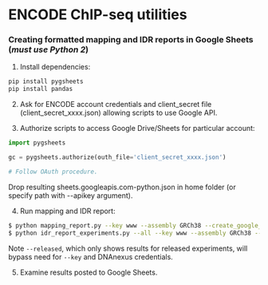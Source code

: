 # ENCODE ChIP-seq utilities

### Creating formatted mapping and IDR reports in Google Sheets (*must use Python 2*)

1. Install dependencies:
```bash
pip install pygsheets
pip install pandas
```

2. Ask for ENCODE account credentials and client_secret file (client_secret_xxxx.json) allowing scripts to use Google API.

3. Authorize scripts to access Google Drive/Sheets for particular account:

```python
import pygsheets

gc = pygsheets.authorize(outh_file='client_secret_xxxx.json')

# Follow OAuth procedure.
```

Drop resulting sheets.googleapis.com-python.json in home folder (or specify path with --apikey argument).

4. Run mapping and IDR report:

```bash
$ python mapping_report.py --key www --assembly GRCh38 --create_google_sheet
$ python idr_report_experiments.py --all --key www --assembly GRCh38 --create_google_sheet
```

Note `--released`, which only shows results for released experiments, will bypass need for `--key` and DNAnexus credentials.

5. Examine results posted to Google Sheets.
